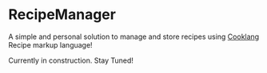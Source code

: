 # RecipeManager


A simple and personal solution to manage and store recipes using [Cooklang](https://cooklang.org/) Recipe markup language!

Currently in construction. Stay Tuned!